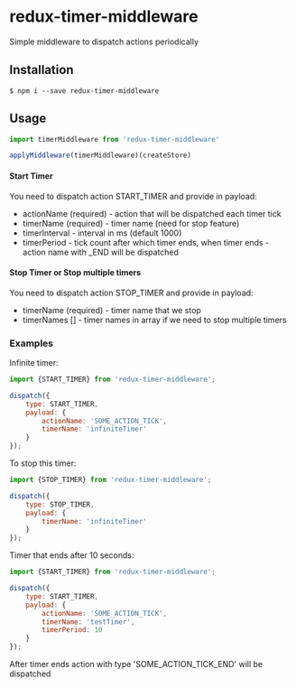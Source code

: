 # redux-timer-middleware

Simple middleware to dispatch actions periodically
## Installation

    $ npm i --save redux-timer-middleware
    
    
## Usage

```javascript
import timerMiddleware from 'redux-timer-middleware'

applyMiddleware(timerMiddleware)(createStore)
```

#### Start Timer
You need to dispatch action START_TIMER and provide in payload:
- actionName (required) - action that will be dispatched each timer tick
- timerName (required) - timer name (need for stop feature)
- timerInterval - interval in ms (default 1000)
- timerPeriod - tick count after which timer ends, when timer ends - action name with _END will be dispatched

#### Stop Timer or Stop multiple timers
You need to dispatch action STOP_TIMER and provide in payload:
- timerName (required) - timer name that we stop
- timerNames [] - timer names in array if we need to stop multiple timers

### Examples
Infinite timer:
```javascript
import {START_TIMER} from 'redux-timer-middleware';

dispatch({
    type: START_TIMER,
    payload: {
        actionName: 'SOME_ACTION_TICK',
        timerName: 'infiniteTimer'
    }
});
```

To stop this timer: 
```javascript
import {STOP_TIMER} from 'redux-timer-middleware';

dispatch({
    type: STOP_TIMER,
    payload: {
        timerName: 'infiniteTimer'
    }
});
```

Timer that ends after 10 seconds:
```javascript
import {START_TIMER} from 'redux-timer-middleware';

dispatch({
    type: START_TIMER,
    payload: {
        actionName: 'SOME_ACTION_TICK',
        timerName: 'testTimer',
        timerPeriod: 10
    }
});
```
After timer ends action with type 'SOME_ACTION_TICK_END' will be dispatched

